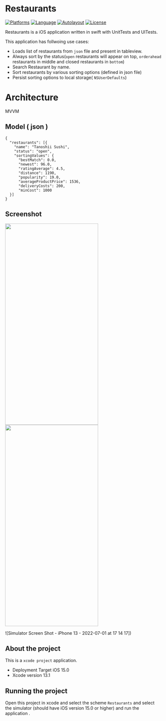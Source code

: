 # Restaurants

[![Platforms](https://img.shields.io/badge/Platform-iOS-yellow.svg)]()
[![Language](https://img.shields.io/badge/Language-Swift_5.1-orange.svg)]()
[![Autolayout](https://img.shields.io/badge/Autolayout-Supported-blue.svg)]()
[![License](https://img.shields.io/badge/License-MIT-blue.svg)]()

Restaurants is a iOS application written in swift with UnitTests and UITests.

This application has follwoing use cases: 

- Loads list of restaurants from `json`  file and present in tableview.
- Always sort by the status(`open` restaurants will appear on top, `orderahead` restaurants  in middle and closed restaurants in `bottom`)
- Search Restaurant by name.
- Sort restaurants by various sorting options (defined in json file)
- Persist sorting options to local storage( `NSUserDefaults`)

# Architecture
MVVM

## Model ( json )
```
{
  "restaurants": [{
    "name": "Tanoshii Sushi",
    "status": "open",
    "sortingValues": {
      "bestMatch": 0.0,
      "newest": 96.0,
      "ratingAverage": 4.5,
      "distance": 1190,
      "popularity": 19.0,
      "averageProductPrice": 1536,
      "deliveryCosts": 200,
      "minCost": 1000
  }]
}
```

## Screenshot

<img src="https://user-images.githubusercontent.com/30017908/176920546-53452367-aeec-4591-b406-8a804b8bb4a7.png" width="300" height="650" />

<img src="https://user-images.githubusercontent.com/30017908/176922067-f6df07d1-9a1c-4b4c-b745-56d0bf71ea56.png" width="300" height="650" />


![Simulator Screen Shot - iPhone 13 - 2022-07-01 at 17 14 17])

## About the project
This is a `xcode project` application.
- Deployment Target iOS 15.0
- Xcode version 13.1

## Running the project
Open this project in xcode and select the scheme `Restaurants` and select the simulator (should have iOS version 15.0 or higher) and run the application .
